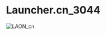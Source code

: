 # Launcher.cn_3044
![LAON_cn](https://github.com/MyPuppy/Launcher.cn_3044/assets/83522007/cc48567a-170d-4f3b-ae18-71e40d563835)

